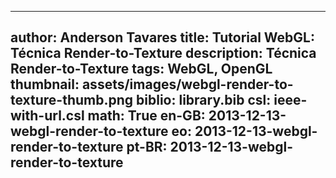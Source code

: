 ------------------------------
author: Anderson Tavares
title: Tutorial WebGL: Técnica Render-to-Texture
description: Técnica Render-to-Texture
tags: WebGL, OpenGL
thumbnail: assets/images/webgl-render-to-texture-thumb.png
biblio: library.bib
csl: ieee-with-url.csl
math: True
en-GB: 2013-12-13-webgl-render-to-texture
eo: 2013-12-13-webgl-render-to-texture
pt-BR: 2013-12-13-webgl-render-to-texture
------------------------------
